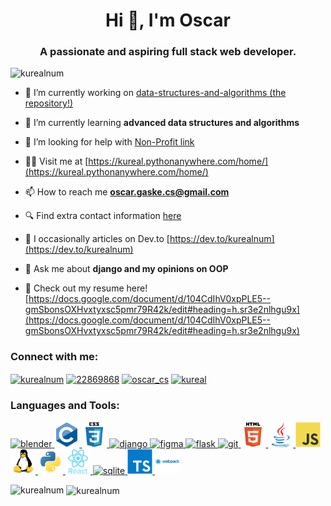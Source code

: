<h1 align="center">Hi 👋, I'm Oscar</h1>
<h3 align="center">A passionate and aspiring full stack web developer.</h3>

<p align="left"> <img src="https://komarev.com/ghpvc/?username=kurealnum&label=Profile%20views&color=0e75b6&style=flat" alt="kurealnum" /> </p>

- 🔭 I’m currently working on [data-structures-and-algorithms (the repository!)](https://github.com/kurealnum/data-structures-and-algorithms)

- 🌱 I’m currently learning **advanced data structures and algorithms**

- 🤝 I’m looking for help with [Non-Profit link](https://github.com/kurealnum/non-profit-link)

- 👨‍💻 Visit me at [https://kureal.pythonanywhere.com/home/](https://kureal.pythonanywhere.com/home/)

- 📫 How to reach me **oscar.gaske.cs@gmail.com**

- 🔍 Find extra contact information [here](https://linktr.ee/kureal)

- 📝 I occasionally articles on Dev.to [https://dev.to/kurealnum](https://dev.to/kurealnum)

- 💬 Ask me about **django and my opinions on OOP**

- 📄 Check out my resume here! [https://docs.google.com/document/d/104CdIhV0xpPLE5--gmSbonsOXHvxtyxsc5pmr79R42k/edit#heading=h.sr3e2nlhgu9x](https://docs.google.com/document/d/104CdIhV0xpPLE5--gmSbonsOXHvxtyxsc5pmr79R42k/edit#heading=h.sr3e2nlhgu9x)

<h3 align="left">Connect with me:</h3>
<p align="left">
<a href="https://dev.to/kurealnum" target="blank"><img align="center" src="https://raw.githubusercontent.com/rahuldkjain/github-profile-readme-generator/master/src/images/icons/Social/devto.svg" alt="kurealnum" height="30" width="40" /></a>
<a href="https://stackoverflow.com/users/22869868" target="blank"><img align="center" src="https://raw.githubusercontent.com/rahuldkjain/github-profile-readme-generator/master/src/images/icons/Social/stack-overflow.svg" alt="22869868" height="30" width="40" /></a>
<a href="https://www.youtube.com/@Oscar_CS" target="blank"><img align="center" src="https://raw.githubusercontent.com/rahuldkjain/github-profile-readme-generator/master/src/images/icons/Social/youtube.svg" alt="oscar_cs" height="30" width="40" /></a>
<a href="https://www.leetcode.com/kureal" target="blank"><img align="center" src="https://raw.githubusercontent.com/rahuldkjain/github-profile-readme-generator/master/src/images/icons/Social/leet-code.svg" alt="kureal" height="30" width="40" /></a>
</p>

<h3 align="left">Languages and Tools:</h3>
<p align="left"> <a href="https://www.blender.org/" target="_blank" rel="noreferrer"> <img src="https://download.blender.org/branding/community/blender_community_badge_white.svg" alt="blender" width="40" height="40"/> </a> <a href="https://www.cprogramming.com/" target="_blank" rel="noreferrer"> <img src="https://raw.githubusercontent.com/devicons/devicon/master/icons/c/c-original.svg" alt="c" width="40" height="40"/> </a> <a href="https://www.w3schools.com/css/" target="_blank" rel="noreferrer"> <img src="https://raw.githubusercontent.com/devicons/devicon/master/icons/css3/css3-original-wordmark.svg" alt="css3" width="40" height="40"/> </a> <a href="https://www.djangoproject.com/" target="_blank" rel="noreferrer"> <img src="https://cdn.worldvectorlogo.com/logos/django.svg" alt="django" width="40" height="40"/> </a> <a href="https://www.figma.com/" target="_blank" rel="noreferrer"> <img src="https://www.vectorlogo.zone/logos/figma/figma-icon.svg" alt="figma" width="40" height="40"/> </a> <a href="https://flask.palletsprojects.com/" target="_blank" rel="noreferrer"> <img src="https://www.vectorlogo.zone/logos/pocoo_flask/pocoo_flask-icon.svg" alt="flask" width="40" height="40"/> </a> <a href="https://git-scm.com/" target="_blank" rel="noreferrer"> <img src="https://www.vectorlogo.zone/logos/git-scm/git-scm-icon.svg" alt="git" width="40" height="40"/> </a> <a href="https://www.w3.org/html/" target="_blank" rel="noreferrer"> <img src="https://raw.githubusercontent.com/devicons/devicon/master/icons/html5/html5-original-wordmark.svg" alt="html5" width="40" height="40"/> </a> <a href="https://www.java.com" target="_blank" rel="noreferrer"> <img src="https://raw.githubusercontent.com/devicons/devicon/master/icons/java/java-original.svg" alt="java" width="40" height="40"/> </a> <a href="https://developer.mozilla.org/en-US/docs/Web/JavaScript" target="_blank" rel="noreferrer"> <img src="https://raw.githubusercontent.com/devicons/devicon/master/icons/javascript/javascript-original.svg" alt="javascript" width="40" height="40"/> </a> <a href="https://www.linux.org/" target="_blank" rel="noreferrer"> <img src="https://raw.githubusercontent.com/devicons/devicon/master/icons/linux/linux-original.svg" alt="linux" width="40" height="40"/> </a> <a href="https://www.python.org" target="_blank" rel="noreferrer"> <img src="https://raw.githubusercontent.com/devicons/devicon/master/icons/python/python-original.svg" alt="python" width="40" height="40"/> </a> <a href="https://reactjs.org/" target="_blank" rel="noreferrer"> <img src="https://raw.githubusercontent.com/devicons/devicon/master/icons/react/react-original-wordmark.svg" alt="react" width="40" height="40"/> </a> <a href="https://www.sqlite.org/" target="_blank" rel="noreferrer"> <img src="https://www.vectorlogo.zone/logos/sqlite/sqlite-icon.svg" alt="sqlite" width="40" height="40"/> </a> <a href="https://www.typescriptlang.org/" target="_blank" rel="noreferrer"> <img src="https://raw.githubusercontent.com/devicons/devicon/master/icons/typescript/typescript-original.svg" alt="typescript" width="40" height="40"/> </a> <a href="https://webpack.js.org" target="_blank" rel="noreferrer"> <img src="https://raw.githubusercontent.com/devicons/devicon/d00d0969292a6569d45b06d3f350f463a0107b0d/icons/webpack/webpack-original-wordmark.svg" alt="webpack" width="40" height="40"/> </a> </p>

<p><img align="left" src="https://github-readme-stats.vercel.app/api/top-langs?username=kurealnum&show_icons=true&theme=tokyonight&locale=en&layout=compact" alt="kurealnum" /></p>

<p>&nbsp;<img align="center" src="https://github-readme-stats.vercel.app/api?username=kurealnum&show_icons=true&theme=tokyonight&locale=en" alt="kurealnum" /></p>

